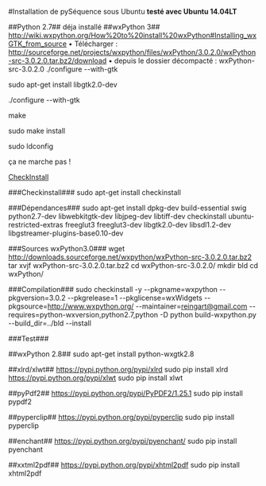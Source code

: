 #Installation de pySéquence sous Ubuntu
**testé avec Ubuntu 14.04LT**

##Python 2.7##
déja installé
##wxPython 3##
http://wiki.wxpython.org/How%20to%20install%20wxPython#Installing_wxGTK_from_source
•	Télécharger : http://sourceforge.net/projects/wxpython/files/wxPython/3.0.2.0/wxPython-src-3.0.2.0.tar.bz2/download
•	depuis le dossier décompacté : wxPython-src-3.0.2.0
./configure --with-gtk


sudo apt-get install libgtk2.0-dev

./configure --with-gtk

make

sudo make install

sudo ldconfig

ça ne marche pas !

[CheckInstall](http://wiki.wxpython.org/CheckInstall)

###Checkinstall###
sudo apt-get install checkinstall

###Dépendances###
sudo apt-get install dpkg-dev build-essential swig python2.7-dev libwebkitgtk-dev libjpeg-dev libtiff-dev checkinstall ubuntu-restricted-extras freeglut3 freeglut3-dev libgtk2.0-dev  libsdl1.2-dev libgstreamer-plugins-base0.10-dev 

###Sources wxPython3.0###
wget http://downloads.sourceforge.net/wxpython/wxPython-src-3.0.2.0.tar.bz2
tar xvjf wxPython-src-3.0.2.0.tar.bz2
cd wxPython-src-3.0.2.0/
mkdir bld
cd wxPython/

###Compilation###
sudo checkinstall -y --pkgname=wxpython --pkgversion=3.0.2 --pkgrelease=1 --pkglicense=wxWidgets --pkgsource=http://www.wxpython.org/ --maintainer=reingart@gmail.com --requires=python-wxversion,python2.7,python -D  python build-wxpython.py --build_dir=../bld --install

###Test###




##wxPython 2.8##
sudo apt-get install python-wxgtk2.8

##xlrd/xlwt##
https://pypi.python.org/pypi/xlrd
sudo pip install xlrd
https://pypi.python.org/pypi/xlwt
sudo pip install xlwt

##pyPdf2##
https://pypi.python.org/pypi/PyPDF2/1.25.1
sudo pip install pypdf2

##pyperclip##
https://pypi.python.org/pypi/pyperclip
sudo pip install pyperclip

##enchant##
https://pypi.python.org/pypi/pyenchant/
sudo pip install pyenchant

##xxtml2pdf##
https://pypi.python.org/pypi/xhtml2pdf
sudo pip install xhtml2pdf



